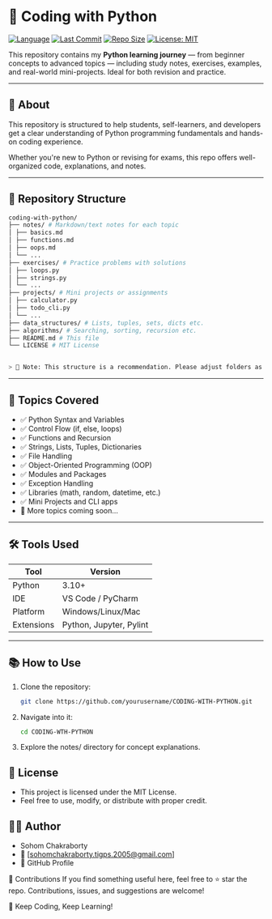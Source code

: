 # 🐍 Coding with Python

[![Language](https://img.shields.io/github/languages/top/sohom09/CODING-WITH-PYTHON)](https://github.com/sohom09/CODING-WITH-PYTHON)
[![Last Commit](https://img.shields.io/github/last-commit/sohom09/CODING-WITH-PYTHON)](https://github.com/sohom09/CODING-WITH-PYTHON)
[![Repo Size](https://img.shields.io/github/repo-size/sohom09/CODING-WITH-PYTHON)](https://github.com/sohom09/CODING-WITH-PYTHON)
[![License: MIT](https://img.shields.io/badge/License-MIT-yellow.svg)](LICENSE)

This repository contains my **Python learning journey** — from beginner concepts to advanced topics — including study notes, exercises, examples, and real-world mini-projects. Ideal for both revision and practice.

---

## 📘 About

This repository is structured to help students, self-learners, and developers get a clear understanding of Python programming fundamentals and hands-on coding experience.

Whether you're new to Python or revising for exams, this repo offers well-organized code, explanations, and notes.

---

## 📂 Repository Structure

```bash
coding-with-python/
├── notes/ # Markdown/text notes for each topic
│ ├── basics.md
│ ├── functions.md
│ ├── oops.md
│ └── ...
├── exercises/ # Practice problems with solutions
│ ├── loops.py
│ ├── strings.py
│ └── ...
├── projects/ # Mini projects or assignments
│ ├── calculator.py
│ ├── todo_cli.py
│ └── ...
├── data_structures/ # Lists, tuples, sets, dicts etc.
├── algorithms/ # Searching, sorting, recursion etc.
├── README.md # This file
└── LICENSE # MIT License


> 📝 Note: This structure is a recommendation. Please adjust folders as per your current repo content.
```
---

## 🧠 Topics Covered

- ✅ Python Syntax and Variables  
- ✅ Control Flow (if, else, loops)  
- ✅ Functions and Recursion  
- ✅ Strings, Lists, Tuples, Dictionaries  
- ✅ File Handling  
- ✅ Object-Oriented Programming (OOP)  
- ✅ Modules and Packages  
- ✅ Exception Handling  
- ✅ Libraries (math, random, datetime, etc.)  
- ✅ Mini Projects and CLI apps  
- 🧪 More topics coming soon...

---

## 🛠 Tools Used

| Tool        | Version         |
|-------------|------------------|
| Python      | 3.10+            |
| IDE         | VS Code / PyCharm |
| Platform    | Windows/Linux/Mac |
| Extensions  | Python, Jupyter, Pylint |

---

## 📚 How to Use

1. Clone the repository:
   ```bash
   git clone https://github.com/yourusername/CODING-WITH-PYTHON.git
2. Navigate into it:
   ```bash
   cd CODING-WTH-PYTHON
3. Explore the notes/ directory for concept explanations.

## 📃 License
- This project is licensed under the MIT License.
- Feel free to use, modify, or distribute with proper credit.

## 👨‍💻 Author
  - Sohom Chakraborty
  - 📧 [sohomchakraborty.tigps.2005@gmail.com]
  - 🔗 GitHub Profile

🌟 Contributions
If you find something useful here, feel free to ⭐ star the repo. Contributions, issues, and suggestions are welcome!

🚀 Keep Coding, Keep Learning!


